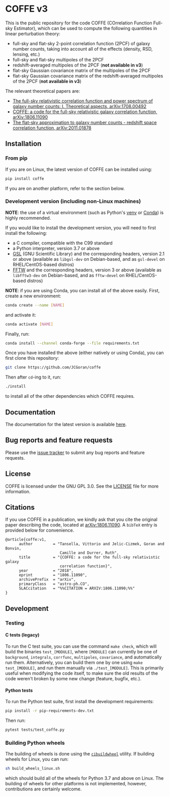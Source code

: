 # COFFE v3

This is the public repository for the code COFFE (COrrelation Function Full-sky Estimator), which can be used to compute the following quantities in linear perturbation theory:

* full-sky and flat-sky 2-point correlation function (2PCF) of galaxy number counts, taking into account all of the effects (density, RSD, lensing, etc.)
* full-sky and flat-sky multipoles of the 2PCF
* redshift-averaged multipoles of the 2PCF (**not available in v3**)
* flat-sky Gaussian covariance matrix of the multipoles of the 2PCF
* flat-sky Gaussian covariance matrix of the redshift-averaged multipoles of the 2PCF (**not available in v3**)

The relevant theoretical papers are:

* [The full-sky relativistic correlation function and power spectrum of galaxy number counts: I. Theoretical aspects, arXiv:1708.00492](https://arxiv.org/abs/1708.00492)
* [COFFE: a code for the full-sky relativistic galaxy correlation function, arXiv:1806.11090](https://arxiv.org/abs/1806.11090)
* [The flat-sky approximation to galaxy number counts - redshift space correlation function, arXiv:2011.01878](https://arxiv.org/abs/2011.01878)

## Installation

### From pip

If you are on Linux, the latest version of COFFE can be installed using:

```sh
pip install coffe
```

If you are on another platform, refer to the section below.

### Development version (including non-Linux machines)

**NOTE**: the use of a virtual environment (such as Python's [venv](https://packaging.python.org/en/latest/guides/installing-using-pip-and-virtual-environments/#creating-a-virtual-environment) or [Conda](https://docs.conda.io/en/latest/)) is highly recommended.

If you would like to install the development version, you will need to first install the following:

* a C compiler, compatible with the C99 standard
* a Python interpreter, version 3.7 or above
* [GSL](https://www.gnu.org/software/gsl/) (GNU Scientific Library) and the corresponding headers, version 2.1 or above (available as `libgsl-dev` on Debian-based, and as `gsl-devel` on RHEL/CentOS-based distros)
* [FFTW](http://www.fftw.org/download.html) and the corresponding headers, version 3 or above (available as `libfftw3-dev` on Debian-based, and as `fftw-devel` on RHEL/CentOS-based distros)

**NOTE**: if you are using Conda, you can install all of the above easily.
First, create a new environment:

```sh
conda create --name [NAME]
```

and activate it:

```sh
conda activate [NAME]
```

Finally, run:

```sh
conda install --channel conda-forge --file requirements.txt
```

Once you have installed the above (either natively or using Conda), you can first clone this repository:

```sh
git clone https://github.com/JCGoran/coffe
```

Then after `cd`-ing to it, run:

```sh
./install
```

to install all of the other dependencies which COFFE requires.


## Documentation

The documentation for the latest version is available [here](https://jcgoran.github.io/coffe/index.html).

## Bug reports and feature requests

Please use the [issue tracker](https://github.com/JCGoran/coffe/issues) to submit any bug reports and feature requests.

## License

COFFE is licensed under the GNU GPL 3.0. See the [LICENSE](LICENSE) file for more information.

## Citations

If you use COFFE in a publication, we kindly ask that you cite the original paper describing the code, located at [arXiv:1806.11090](https://arxiv.org/abs/1806.11090).
A `bibTeX` entry is provided below for convenience.
```
@article{coffe:v1,
      author         = "Tansella, Vittorio and Jelic-Cizmek, Goran and Bonvin,
                        Camille and Durrer, Ruth",
      title          = "{COFFE: a code for the full-sky relativistic galaxy
                        correlation function}",
      year           = "2018",
      eprint         = "1806.11090",
      archivePrefix  = "arXiv",
      primaryClass   = "astro-ph.CO",
      SLACcitation   = "%%CITATION = ARXIV:1806.11090;%%"
}
```

## Development

### Testing

#### C tests (legacy)

To run the C test suite, you can use the command `make check`, which will build the binaries `test_[MODULE]`, where `[MODULE]` can currently be one of `background`, `integrals`, `corrfunc`, `multipoles`, `covariance`, and automatically run them.
Alternatively, you can build them one by one using `make test_[MODULE]`, and run them manually via `./test_[MODULE]`.
This is primarily useful when modifying the code itself, to make sure the old results of the code weren't broken by some new change (feature, bugfix, etc.).

#### Python tests

To run the Python test suite, first install the development requirements:

```sh
pip install -r pip-requirements-dev.txt
```

Then run:

```sh
pytest tests/test_coffe.py
```

### Building Python wheels

The building of wheels is done using the [`cibuildwheel`](https://cibuildwheel.readthedocs.io/en/stable/) utility.
If building wheels for Linux, you can run:

```sh
sh build_wheels_linux.sh
```

which should build all of the wheels for Python 3.7 and above on Linux.
The building of wheels for other platforms is not implemented, however, contributions are certainly welcome.

